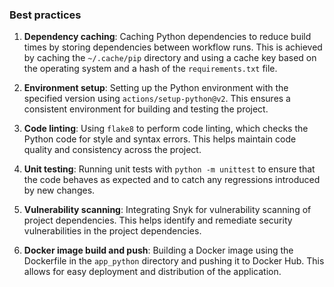 ### Best practices

1. **Dependency caching**: Caching Python dependencies to reduce build times by storing dependencies between workflow runs. This is achieved by caching the `~/.cache/pip` directory and using a cache key based on the operating system and a hash of the `requirements.txt` file.

2. **Environment setup**: Setting up the Python environment with the specified version using `actions/setup-python@v2`. This ensures a consistent environment for building and testing the project.

3. **Code linting**: Using `flake8` to perform code linting, which checks the Python code for style and syntax errors. This helps maintain code quality and consistency across the project.

4. **Unit testing**: Running unit tests with `python -m unittest` to ensure that the code behaves as expected and to catch any regressions introduced by new changes.

5. **Vulnerability scanning**: Integrating Snyk for vulnerability scanning of project dependencies. This helps identify and remediate security vulnerabilities in the project dependencies.

6. **Docker image build and push**: Building a Docker image using the Dockerfile in the `app_python` directory and pushing it to Docker Hub. This allows for easy deployment and distribution of the application.


